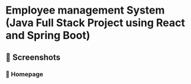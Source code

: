 # Employee management System (Java Full Stack Project using React and Spring Boot)
## 📸 Screenshots
### 🔹 Homepage
